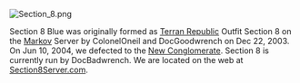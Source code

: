 ![](../images/Section_8.png "Section_8.png")

Section 8 Blue was originally formed as
[Terran Republic](../etc/Terran_Republic.md) Outfit Section 8 on the
[Markov](../etc/Markov.md) Server by ColonelOneil and DocGoodwrench on Dec
22, 2003. On Jun 10, 2004, we defected to the
[New Conglomerate](../etc/New_Conglomerate.md). Section 8 is currently run by
DocBadwrench. We are located on the web at
[Section8Server.com](http://www.section8server.com).
